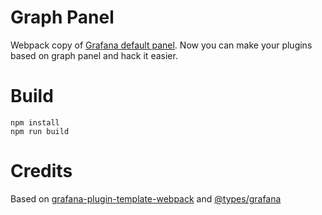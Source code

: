 # Graph Panel

Webpack copy of [Grafana default panel](http://docs.grafana.org/features/panels/graph/). 
Now you can make your plugins based on graph panel and hack it easier.

# Build

```
npm install
npm run build
```

# Credits

Based on [grafana-plugin-template-webpack](https://github.com/CorpGlory/grafana-plugin-template-webpack) and [@types/grafana](https://github.com/CorpGlory/types-grafana)
